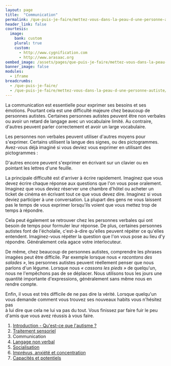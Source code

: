 ```yaml
---
layout: page
title:  "Communication"
permalink: /que-puis-je-faire/mettez-vous-dans-la-peau-d-une-personne-autiste/communication
header_link: false
courtesis:
  image:
    bank: custom
    plural: true
    custom: 
      - http://www.cygnification.com
      - http://www.arasaac.org
oembed_image: /assets/pages/que-puis-je-faire/mettez-vous-dans-la-peau-d-une-personne-autiste/opengraph.jpg
banner_image: false
modules:
  - iframe
breadcrumbs:
  - /que-puis-je-faire/
  - /que-puis-je-faire/mettez-vous-dans-la-peau-d-une-personne-autiste/
---
```


La communication est essentielle pour exprimer ses besoins et ses émotions. Pourtant cela est une difficulté majeure chez beaucoup de personnes autistes.
Certaines personnes autistes peuvent être non verbales ou avoir un retard de langage avec un vocabulaire limité. 
Au contraire, d'autres peuvent parler correctement et avoir un large vocabulaire.

Les personnes non verbales peuvent utiliser d'autres moyens pour s'exprimer.
Certains utilisent la langue des signes, ou des pictogrammes. 
Avez-vous déjà imaginé si vous deviez vous exprimer en utilisant des pictogrammes&nbsp;:
<!-- écriture pictogrammes (pecs) -->
<div class="center">
<amp-iframe layout="intrinsic" width="700" height="400" sandbox="allow-scripts" src="/html/pecs.html" scrolling="no">
 <amp-img layout="intrinsic" width="700" height="400" src="/html/pecs.png" placeholder></amp-img>
</amp-iframe>
</div>

D'autres encore peuvent s'exprimer en écrivant sur un clavier ou en pointant les lettres d'une feuille.
<!-- écriture en cliquant sur les lettres -->
<div class="center">
<amp-iframe layout="intrinsic" width="500" height="350" sandbox="allow-scripts" src="/html/writing.html" scrolling="no">
 <amp-img layout="intrinsic" width="500" height="350" src="/html/writing.png" placeholder></amp-img>
</amp-iframe>
</div>

La principale difficulté est d'arriver à écrire rapidement. Imaginez que vous devez écrire chaque réponse aux questions que l'on vous pose oralement.
Imaginez que vous deviez réserver une chambre d'hôtel ou acheter un ticket de cinéma en écrivant tout ce que vous devez dire.
Imaginez si vous deviez participer à une conversation. La plupart des gens ne vous laissent pas le temps de vous exprimer lorsqu'ils voient que vous mettez trop de temps à répondre.

Cela peut également se retrouver chez les personnes verbales qui ont besoin de temps pour formuler leur réponse.
De plus, certaines personnes autistes font de l'écholalie, c'est-à-dire qu'elles peuvent répéter ce qu'elles entendent. Imaginez-vous
répéter la question que l'on vous pose au lieu d'y répondre. Généralement cela agace votre interlocuteur.

De même, chez beaucoup de personnes autistes, comprendre les phrases imagées peut être difficile.
Par exemple lorsque nous *«&nbsp;racontons des salades&nbsp;»*, les personnes autistes peuvent réellement penser que nous parlons d'un légume.
Lorsque nous *«&nbsp;cassons les pieds&nbsp;»* de quelqu'un, nous ne l'empêchons pas de se déplacer. Nous utilisons tous les jours une quantité
importante d'expressions, généralement sans même nous en rendre compte.

Enfin, il vous est très difficile de ne pas dire la vérité. Lorsque quelqu'un vous demande comment vous trouvez ses nouveaux habits vous n'hésitez pas  
à lui dire que cela ne lui va pas du tout.
Vous finissez par faire fuir le peu d'amis que vous avez réussis à vous faire.


<div class="highlight">
<ol>
 <li><a href="/que-puis-je-faire/mettez-vous-dans-la-peau-d-une-personne-autiste/qu-est-ce-que-l-autisme">Introduction - Qu'est-ce que l'autisme&nbsp;?</a></li>
 <li><a href="/que-puis-je-faire/mettez-vous-dans-la-peau-d-une-personne-autiste/traitement-sensoriel">Traitement sensoriel</a></li>
 <li>Communication</li>
 <li><a href="/que-puis-je-faire/mettez-vous-dans-la-peau-d-une-personne-autiste/langage-non-verbal">Langage non verbal</a></li>
 <li><a href="/que-puis-je-faire/mettez-vous-dans-la-peau-d-une-personne-autiste/socialisation">Socialisation</a></li>
 <li><a href="/que-puis-je-faire/mettez-vous-dans-la-peau-d-une-personne-autiste/imprevus-anxiete-concentration">Imprévus, anxiété et concentration</a></li>
 <li><a href="/que-puis-je-faire/mettez-vous-dans-la-peau-d-une-personne-autiste/capacites-et-potentiels">Capacités et potentiels</a></li>
</ol>
</div>

